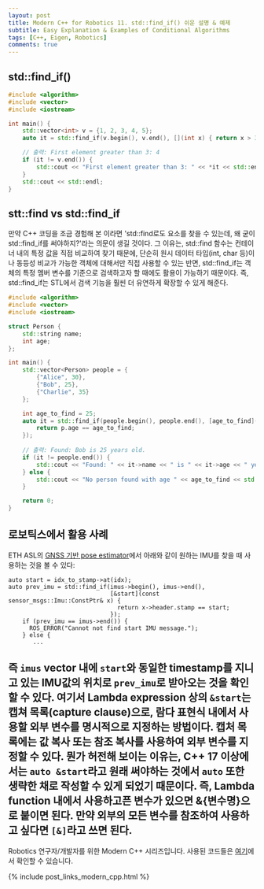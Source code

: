 ```yaml
---
layout: post
title: Modern C++ for Robotics 11. std::find_if() 쉬운 설명 & 예제
subtitle: Easy Explanation & Examples of Conditional Algorithms
tags: [C++, Eigen, Robotics]
comments: true
---
```



## std::find_if()

```cpp
#include <algorithm>
#include <vector>
#include <iostream>

int main() {
    std::vector<int> v = {1, 2, 3, 4, 5};
    auto it = std::find_if(v.begin(), v.end(), [](int x) { return x > 3; });

    // 출력: First element greater than 3: 4
    if (it != v.end()) {
        std::cout << "First element greater than 3: " << *it << std::endl;
    }
    std::cout << std::endl;
}

```

## stt::find vs std::find_if

만약 C++ 코딩을 조금 경험해 본 이라면 'std::find로도 요소를 찾을 수 있는데, 왜 굳이 std::find_if를 써야하지?'라는 의문이 생길 것이다.
그 이유는, std::find 함수는 컨테이너 내의 특정 값을 직접 비교하여 찾기 때문에, 단순히 원시 데이터 타입(int, char 등)이나 동등성 비교가 가능한 객체에 대해서만 직접 사용할 수 있는 반면, 
std::find_if는 객체의 특정 멤버 변수를 기준으로 검색하고자 할 때에도 활용이 가능하기 때문이다.
즉, std::find_if는 STL에서 검색 기능을 훨씬 더 유연하게 확장할 수 있게 해준다.

```cpp
#include <algorithm>
#include <vector>
#include <iostream>

struct Person {
    std::string name;
    int age;
};

int main() {
    std::vector<Person> people = {
        {"Alice", 30},
        {"Bob", 25},
        {"Charlie", 35}
    };

    int age_to_find = 25;
    auto it = std::find_if(people.begin(), people.end(), [age_to_find](const Person& p) {
        return p.age == age_to_find;
    });
 
    // 출력: Found: Bob is 25 years old.
    if (it != people.end()) {
        std::cout << "Found: " << it->name << " is " << it->age << " years old." << std::endl;
    } else {
        std::cout << "No person found with age " << age_to_find << std::endl;
    }

    return 0;
}
```


## 로보틱스에서 활용 사례

ETH ASL의 [GNSS 기반 pose estimator](https://github.com/ethz-asl/mav_gtsam_estimator/blob/b4bb6b042d6939c9be377e4dec3909d24b12e4c6/src/mav_state_estimator.cc#L870)에서 아래와 같이 원하는 IMU를 찾을 때 사용하는 것을 볼 수 있다:

```angular2html
auto start = idx_to_stamp->at(idx);
auto prev_imu = std::find_if(imus->begin(), imus->end(),
                             [&start](const sensor_msgs::Imu::ConstPtr& x) {
                               return x->header.stamp == start;
                             });
    if (prev_imu == imus->end()) {
      ROS_ERROR("Cannot not find start IMU message.");
    } else {
       ...
```

즉 `imus` vector 내에  `start`와 동일한 timestamp를 지니고 있는 IMU값의 위치로 `prev_imu`로 받아오는 것을 확인할 수 있다.
여기서 Lambda expression 상의 `&start`는 캡쳐 목록(capture clause)으로, 람다 표현식 내에서 사용할 외부 변수를 명시적으로 지정하는 방법이다.
캡처 목록에는 값 복사 또는 참조 복사를 사용하여 외부 변수를 지정할 수 있다. 뭔가 허전해 보이는 이유는, C++ 17 이상에서는 `auto &start`라고 원래 써야하는 것에서 `auto` 또한 생략한 채로 작성할 수 있게 되었기 때문이다.
즉, Lambda function 내에서 사용하고픈 변수가 있으면 &{변수명}으로 붙이면 된다. 
만약 외부의 모든 변수를 참조하여 사용하고 싶다면 `[&]`라고 쓰면 된다.
---

Robotics 연구자/개발자를 위한 Modern C++ 시리즈입니다.
사용된 코드들은 [여기](https://github.com/LimHyungTae/moderncpp_study)에서 확인할 수 있습니다.

{% include post_links_modern_cpp.html %}
